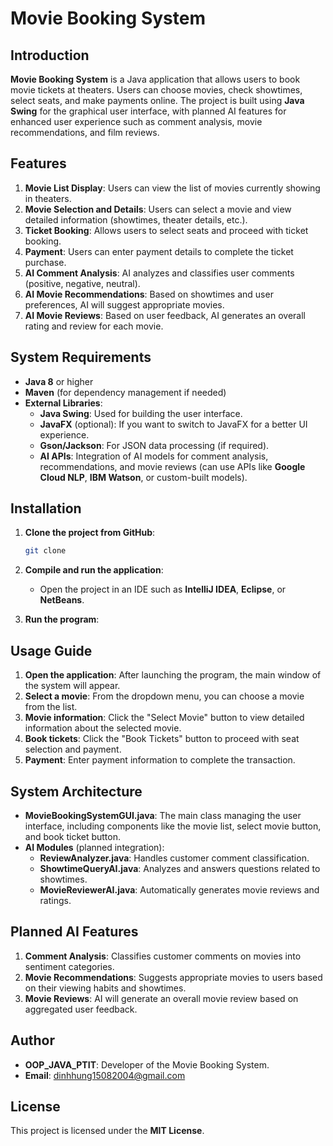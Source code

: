 

# Movie Booking System

## Introduction
**Movie Booking System** is a Java application that allows users to book movie tickets at theaters. Users can choose movies, check showtimes, select seats, and make payments online. The project is built using **Java Swing** for the graphical user interface, with planned AI features for enhanced user experience such as comment analysis, movie recommendations, and film reviews.

## Features
1. **Movie List Display**: Users can view the list of movies currently showing in theaters.
2. **Movie Selection and Details**: Users can select a movie and view detailed information (showtimes, theater details, etc.).
3. **Ticket Booking**: Allows users to select seats and proceed with ticket booking.
4. **Payment**: Users can enter payment details to complete the ticket purchase.
5. **AI Comment Analysis**: AI analyzes and classifies user comments (positive, negative, neutral).
6. **AI Movie Recommendations**: Based on showtimes and user preferences, AI will suggest appropriate movies.
7. **AI Movie Reviews**: Based on user feedback, AI generates an overall rating and review for each movie.

## System Requirements
- **Java 8** or higher
- **Maven** (for dependency management if needed)
- **External Libraries**:
  - **Java Swing**: Used for building the user interface.
  - **JavaFX** (optional): If you want to switch to JavaFX for a better UI experience.
  - **Gson/Jackson**: For JSON data processing (if required).
  - **AI APIs**: Integration of AI models for comment analysis, recommendations, and movie reviews (can use APIs like **Google Cloud NLP**, **IBM Watson**, or custom-built models).

## Installation
1. **Clone the project from GitHub**:
   ```bash
   git clone 
   ```

2. **Compile and run the application**:
   - Open the project in an IDE such as **IntelliJ IDEA**, **Eclipse**, or **NetBeans**.
   
3. **Run the program**:
  

## Usage Guide
1. **Open the application**: After launching the program, the main window of the system will appear.
2. **Select a movie**: From the dropdown menu, you can choose a movie from the list.
3. **Movie information**: Click the "Select Movie" button to view detailed information about the selected movie.
4. **Book tickets**: Click the "Book Tickets" button to proceed with seat selection and payment.
5. **Payment**: Enter payment information to complete the transaction.

## System Architecture
- **MovieBookingSystemGUI.java**: The main class managing the user interface, including components like the movie list, select movie button, and book ticket button.
- **AI Modules** (planned integration): 
  - **ReviewAnalyzer.java**: Handles customer comment classification.
  - **ShowtimeQueryAI.java**: Analyzes and answers questions related to showtimes.
  - **MovieReviewerAI.java**: Automatically generates movie reviews and ratings.

## Planned AI Features
1. **Comment Analysis**: Classifies customer comments on movies into sentiment categories.
2. **Movie Recommendations**: Suggests appropriate movies to users based on their viewing habits and showtimes.
3. **Movie Reviews**: AI will generate an overall movie review based on aggregated user feedback.

## Author
- **OOP_JAVA_PTIT**: Developer of the Movie Booking System.
- **Email**: dinhhung15082004@gmail.com

## License
This project is licensed under the **MIT License**.
